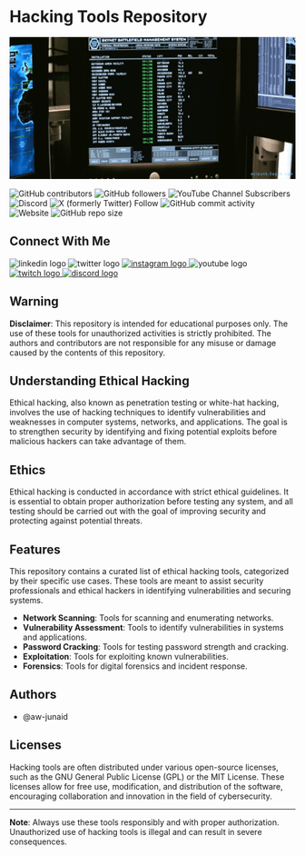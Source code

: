 # Hacking Tools Repository
<img align = "" src="https://github.com/aw-junaid/aw-junaid/blob/main/Assets/asset1.webp" width="1000" height="250" alt="awjunaid">

![GitHub contributors](https://img.shields.io/github/contributors/aw-junaid/hacking-tools)
![GitHub followers](https://img.shields.io/github/followers/aw-junaid)
![YouTube Channel Subscribers](https://img.shields.io/youtube/channel/subscribers/UClhKVCHjOxBTNM50lOBTgoA)
![Discord](https://img.shields.io/discord/1163365511309049948)
![X (formerly Twitter) Follow](https://img.shields.io/twitter/follow/awjunaid_)
![GitHub commit activity](https://img.shields.io/github/commit-activity/t/aw-junaid/hacking-tools)
![Website](https://img.shields.io/website?url=https%3A%2F%2Fawjunaid.com%2F)
![GitHub repo size](https://img.shields.io/github/repo-size/aw-junaid/hacking-tools)

## Connect With Me

<div align="left">
  <img src="https://img.shields.io/static/v1?message=LinkedIn&logo=linkedin&label=&color=0077B5&logoColor=white&labelColor=&style=for-the-badge" height="36" alt="linkedin logo"  />
  <img src="https://img.shields.io/static/v1?message=Twitch&logo=twitch&label=&color=9146FF&logoColor=white&labelColor=&style=for-the-badge" height="36" alt="twitter logo"  />
  <a href="https://instagram.com/awjunaid_" target="_blank">
    <img src="https://img.shields.io/static/v1?message=Instagram&logo=instagram&label=&color=E4405F&logoColor=white&labelColor=&style=for-the-badge" height="36" alt="instagram logo"  />
  </a>
  <img src="https://img.shields.io/static/v1?message=Youtube&logo=youtube&label=&color=FF0000&logoColor=white&labelColor=&style=for-the-badge" height="36" alt="youtube logo"  />
  <a href="https://www.twitch.tv/awjunaid" target="_blank">
    <img src="https://img.shields.io/static/v1?message=Twitch&logo=twitch&label=&color=9146FF&logoColor=white&labelColor=&style=for-the-badge" height="36" alt="twitch logo"  />
  </a>
  <a href="https://discord.gg/Neddn8gPqY" target="_blank">
    <img src="https://img.shields.io/static/v1?message=Discord&logo=discord&label=&color=7289DA&logoColor=white&labelColor=&style=for-the-badge" height="36" alt="discord logo"  />
  </a>
</div>

###

## Warning

**Disclaimer**: This repository is intended for educational purposes only. The use of these tools for unauthorized activities is strictly prohibited. The authors and contributors are not responsible for any misuse or damage caused by the contents of this repository.

## Understanding Ethical Hacking

Ethical hacking, also known as penetration testing or white-hat hacking, involves the use of hacking techniques to identify vulnerabilities and weaknesses in computer systems, networks, and applications. The goal is to strengthen security by identifying and fixing potential exploits before malicious hackers can take advantage of them.

## Ethics

Ethical hacking is conducted in accordance with strict ethical guidelines. It is essential to obtain proper authorization before testing any system, and all testing should be carried out with the goal of improving security and protecting against potential threats.


###

## Features

This repository contains a curated list of ethical hacking tools, categorized by their specific use cases. These tools are meant to assist security professionals and ethical hackers in identifying vulnerabilities and securing systems.

- **Network Scanning**: Tools for scanning and enumerating networks.
- **Vulnerability Assessment**: Tools to identify vulnerabilities in systems and applications.
- **Password Cracking**: Tools for testing password strength and cracking.
- **Exploitation**: Tools for exploiting known vulnerabilities.
- **Forensics**: Tools for digital forensics and incident response.

## Authors

- @aw-junaid

## Licenses

Hacking tools are often distributed under various open-source licenses, such as the GNU General Public License (GPL) or the MIT License. These licenses allow for free use, modification, and distribution of the software, encouraging collaboration and innovation in the field of cybersecurity.

---

**Note**: Always use these tools responsibly and with proper authorization. Unauthorized use of hacking tools is illegal and can result in severe consequences.
